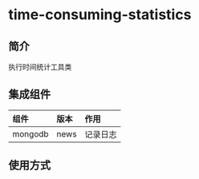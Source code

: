 # time-consuming-statistics
## 简介
执行时间统计工具类

## 集成组件
|组件|版本|作用|
|:--|:--|:--|
|mongodb|news|记录日志|

## 使用方式